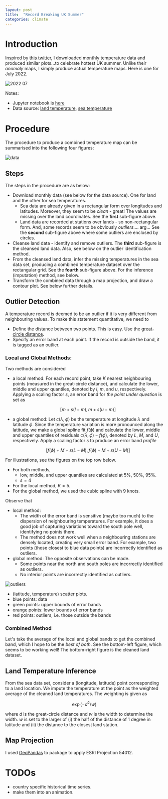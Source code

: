 ```yaml
---
layout: post
title:  "Record Breaking UK Summer"
categories: climate
---
```


# Introduction

Inspired by [this twitter](https://twitter.com/willnorman/status/1548547271725240323?s=20&t=6_NNTeuMTt63XCxS72SPrg), I downloaded monthly temperature data and produced similar plots...to celebrate hottest UK summer. Unlike their *anomaly* maps, I simply produce actual temperature maps. Here is one for July 2022. 

![2022 07](/assets/world-temp/202207-contour.png)


Notes:
* Jupyter notebook is [here](https://github.com/xyise/xyise/tree/main/notebook/earth_temperature)
* Data source: [land temperature](https://www.ncei.noaa.gov/pub/data/ghcn/v4/), [sea temperature](https://downloads.psl.noaa.gov/Datasets/noaa.ersst.v5/)


# Procedure

The procedure to produce a combined temperature map can be summarised into the following four figures: 

![data](/assets/world-temp/202207-data-comb.png)

## Steps

The steps in the procedure are as below:
* Download monthly data (see below for the data source). One for land and the other for sea temperatures. 
  * Sea data are already given in a rectangular form over longitudes and latitudes. Moreover, they seem to be *clean* - great! The values are missing over the land coordinates. See the **first** sub-figure above. 
  * Land data are recorded at stations over lands - so non-rectangular form. And, some records seem to be obviously *outliers*.... arg... See the **second** sub-figure above where some outliers are enclosed by circles. 
* Cleanse land data - identify and remove outliers. The **third** sub-figure is the cleansed land data. Also, see below on the outlier identification method. 
* From the cleansed land data, infer the missing temperatures in the sea data set, producing a combined temperature dataset over the rectangular grid. See the **fourth** sub-figure above. For the inference (imputation) method, see below. 
* Transform the combined data through a map projection, and draw a contour plot. See below further details. 

## Outlier Detection

A temperature record is deemed to be an outlier if it is very different from neighbouring values. To make this statement quantitative, we need to
* Define the distance between two points. This is easy. Use the [great-circle distance](https://en.wikipedia.org/wiki/Great-circle_distance).
* Specify an error band at each point. If the record is outside the band, it is tagged as an outlier.

### Local and Global Methods:

Two methods are considered 

* a local method: For each record point, take $K$ nearest neighbouring points (measured in the great-circle distance), and calculate the lower, middle and upper quantiles, denoted by $l$, $m$, and $u$, respectively. Applying a scaling factor $s$, an error band for *the point under question* is set as

    $$
    \begin{equation}
        [m+s(l-m), m+s(u-m)]
        \label{E:local-band}
    \end{equation}
    $$

* a global method: Let $c(\lambda, \phi)$ be the temperature at longitude $\lambda$ and latitude $\phi$. Since the temperature variation is more pronounced along the latitude, we make a global spline fit $f(\phi)$ and calculate the lower, middle and upper quantiles of residuals $c(\lambda,\phi) - f(\phi)$, denoted by $L$, $M$, and $U$, respectively. Apply a scaling factor $s$ to produce an error band *profile*

    $$
    \begin{equation}
        [f(\phi)+M+s(L-M), f(\phi)+M+s(U-M)]
        \label{E:global-band}
    \end{equation}
    $$

For illustrations, see the figures on the top row below. 
* For both methods,
  * low, middle, and upper quantiles are calculated at 5%, 50%, 95%. 
  * $s = 4$
* For the local method, $K=5$.
* For the global method, we used the cubic spline with 9 knots. 

Observe that
* local method:
  * The width of the error band is sensitive (maybe too much) to the dispersion of neighbouring temperatures. For example, it does a good job of capturing variations toward the south pole well, identifying no points there. 
  * The method does not work well when a neighbouring stations are densely located, creating very small error band. For example, two points (those closest to blue data points) are incorrectly identified as outliers. 
* global method: The opposite observations can be made. 
  * Some points near the north and south poles are incorrectly identified as outliers. 
  * No interior points are incorrectly identified as outliers. 

![outliers](/assets/world-temp/202207-outliers.png)
* (latitude, temperature) scatter plots. 
* blue points: data
* green points: upper bounds of error bands
* orange points: lower bounds of error bands
* red points: outliers, i.e. those outside the bands

### Combined Method

Let's take the average of the local and global bands to get the combined band, which I hope to be the *best of both*. See the bottom-left figure, which seems to be working well! The bottom-right figure is the cleaned land dataset. 

## Land Temperature Inference

From the sea data set, consider a (longitude, latitude) point corresponding to a land location. We impute the temperature at the point as the weighted average of the cleaned land temperatures. The weighting is given as 

$$
\exp(-d^2/w)
$$

where $d$ is the great-circle distance and $w$ is the width to determine the width. $w$ is set to the larger of (i) the half of the distance of 1 degree in latitude and (ii) the distance to the closest land station. 

## Map Projection

I used [GeoPandas](https://geopandas.org/) to package to apply ESRI Projection 54012.  


# TODOs
* country specific historical time series. 
* make them into an animation. 